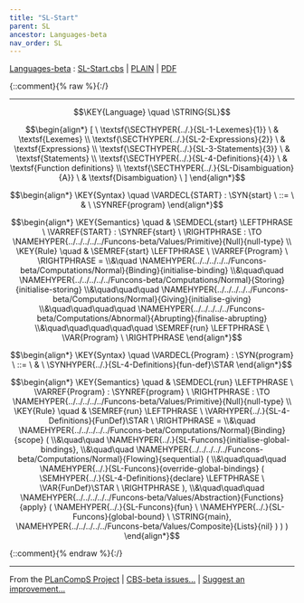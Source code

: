 ```yaml
---
title: "SL-Start"
parent: SL
ancestor: Languages-beta
nav_order: SL
---
```

[Languages-beta] : [SL-Start.cbs] \| [PLAIN] \| [PDF]

{::comment}{% raw %}{:/}


----

$$\KEY{Language} \quad \STRING{SL}$$




$$\begin{align*}
  [ \
  \textsf{\SECTHYPER{../.}{SL-1-Lexemes}{1}} \ & \textsf{Lexemes} \\
  \textsf{\SECTHYPER{../.}{SL-2-Expressions}{2}} \ & \textsf{Expressions} \\
  \textsf{\SECTHYPER{../.}{SL-3-Statements}{3}} \ & \textsf{Statements} \\
  \textsf{\SECTHYPER{../.}{SL-4-Definitions}{4}} \ & \textsf{Function definitions} \\
  \textsf{\SECTHYPER{../.}{SL-Disambiguation}{A}} \ & \textsf{Disambiguation}
  \ ]
\end{align*}$$

$$\begin{align*}
  \KEY{Syntax} \quad
    \VARDECL{START} : \SYN{start}
      \ ::= \ & \
      \SYNREF{program}
\end{align*}$$

$$\begin{align*}
  \KEY{Semantics} \quad
  & \SEMDECL{start} \LEFTPHRASE \ \VARREF{START} : \SYNREF{start} \ \RIGHTPHRASE  
    :  \TO \NAMEHYPER{../../../../../Funcons-beta/Values/Primitive}{Null}{null-type} 
\\
  \KEY{Rule} \quad
    & \SEMREF{start} \LEFTPHRASE \
                            \VARREF{Program} \
                          \RIGHTPHRASE  = \\&\quad
      \NAMEHYPER{../../../../../Funcons-beta/Computations/Normal}{Binding}{initialise-binding} \\&\quad\quad 
        \NAMEHYPER{../../../../../Funcons-beta/Computations/Normal}{Storing}{initialise-storing} \\&\quad\quad\quad 
          \NAMEHYPER{../../../../../Funcons-beta/Computations/Normal}{Giving}{initialise-giving} \\&\quad\quad\quad\quad 
            \NAMEHYPER{../../../../../Funcons-beta/Computations/Abnormal}{Abrupting}{finalise-abrupting} \\&\quad\quad\quad\quad\quad 
              \SEMREF{run} \LEFTPHRASE \
                                    \VAR{Program} \
                                  \RIGHTPHRASE 
\end{align*}$$

$$\begin{align*}
  \KEY{Syntax} \quad
    \VARDECL{Program} : \SYN{program}
      \ ::= \ & \
      \SYNHYPER{../.}{SL-4-Definitions}{fun-def}\STAR
\end{align*}$$

$$\begin{align*}
  \KEY{Semantics} \quad
  & \SEMDECL{run} \LEFTPHRASE \ \VARREF{Program} : \SYNREF{program} \ \RIGHTPHRASE  
    :  \TO \NAMEHYPER{../../../../../Funcons-beta/Values/Primitive}{Null}{null-type} 
\\
  \KEY{Rule} \quad
    & \SEMREF{run} \LEFTPHRASE \
                            \VARHYPER{../.}{SL-4-Definitions}{FunDef}\STAR \
                          \RIGHTPHRASE  = \\&\quad
      \NAMEHYPER{../../../../../Funcons-beta/Computations/Normal}{Binding}{scope}
        ( \\&\quad\quad \NAMEHYPER{../.}{SL-Funcons}{initialise-global-bindings}, \\&\quad\quad
               \NAMEHYPER{../../../../../Funcons-beta/Computations/Normal}{Flowing}{sequential}
                ( \\&\quad\quad\quad \NAMEHYPER{../.}{SL-Funcons}{override-global-bindings}
                        (  \SEMHYPER{../.}{SL-4-Definitions}{declare} \LEFTPHRASE \
                                                    \VAR{FunDef}\STAR \
                                                  \RIGHTPHRASE  ), \\&\quad\quad\quad
                       \NAMEHYPER{../../../../../Funcons-beta/Values/Abstraction}{Functions}{apply}
                        (  \NAMEHYPER{../.}{SL-Funcons}{fun} \ 
                                \NAMEHYPER{../.}{SL-Funcons}{global-bound} \ 
                                  \STRING{main}, 
                               \NAMEHYPER{../../../../../Funcons-beta/Values/Composite}{Lists}{nil} ) ) )
\end{align*}$$



[Funcons-beta]: /CBS-beta/math/Funcons-beta
  "FUNCONS-BETA"
[Unstable-Funcons-beta]: /CBS-beta/math/Unstable-Funcons-beta
  "UNSTABLE-FUNCONS-BETA"
[Languages-beta]: /CBS-beta/math/Languages-beta
  "LANGUAGES-BETA"
[Unstable-Languages-beta]: /CBS-beta/math/Unstable-Languages-beta
  "UNSTABLE-LANGUAGES-BETA"
[CBS-beta]: /CBS-beta
  "CBS-BETA"
[SL-Start.cbs]: https://github.com/plancomps/CBS-beta/blob/math/Languages-beta/SL/SL-cbs/SL/SL-Start/SL-Start.cbs
  "CBS SOURCE FILE ON GITHUB"
[PLAIN]: /CBS-beta/docs/Languages-beta/SL/SL-cbs/SL/SL-Start
  "CBS SOURCE WEB PAGE"
 [PRETTY]: /CBS-beta/math/Languages-beta/SL/SL-cbs/SL/SL-Start
  "CBS-KATEX WEB PAGE"
[PDF]: /CBS-beta/math/Languages-beta/SL/SL-cbs/SL/SL-Start/SL-Start.pdf
  "CBS-LATEX PDF FILE"
[PLanCompS Project]: https://plancomps.github.io
  "PROGRAMMING LANGUAGE COMPONENTS AND SPECIFICATIONS PROJECT HOME PAGE"
{::comment}{% endraw %}{:/}


____

From the [PLanCompS Project] | [CBS-beta issues...] | [Suggest an improvement...]

[CBS-beta issues...]: https://github.com/plancomps/CBS-beta/issues
  "CBS-BETA ISSUE REPORTS ON GITHUB"
[Suggest an improvement...]: mailto:plancomps@gmail.com?Subject=CBS-beta%20-%20comment&Body=Re%3A%20CBS-beta%20specification%20at%20SL/SL-Start/SL-Start.cbs%0A%0AComment/Query/Issue/Suggestion%3A%0A%0A%0ASignature%3A%0A
  "GENERATE AN EMAIL TEMPLATE"

